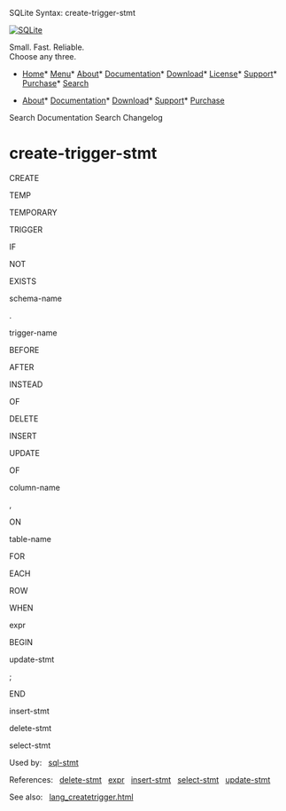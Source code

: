 




SQLite Syntax: create\-trigger\-stmt




[![SQLite](../images/sqlite370_banner.gif)](../index.html)


Small. Fast. Reliable.  
Choose any three.


* [Home](../index.html)* [Menu](javascript:void(0))* [About](../about.html)* [Documentation](../docs.html)* [Download](../download.html)* [License](../copyright.html)* [Support](../support.html)* [Purchase](../prosupport.html)* [Search](javascript:void(0))




* [About](../about.html)* [Documentation](../docs.html)* [Download](../download.html)* [Support](../support.html)* [Purchase](../prosupport.html)






Search Documentation
Search Changelog







# create\-trigger\-stmt








CREATE

TEMP

TEMPORARY

TRIGGER













IF



NOT



EXISTS








schema\-name



.



trigger\-name



BEFORE

AFTER

INSTEAD



OF





















DELETE

INSERT

UPDATE







OF



column\-name

,





ON



table\-name













FOR



EACH



ROW



WHEN



expr

BEGIN



update\-stmt



;



END




insert\-stmt

delete\-stmt

select\-stmt

































  


Used by:   [sql\-stmt](./sql-stmt.html)  

References:   [delete\-stmt](./delete-stmt.html)   [expr](./expr.html)   [insert\-stmt](./insert-stmt.html)   [select\-stmt](./select-stmt.html)   [update\-stmt](./update-stmt.html)  

See also:   [lang\_createtrigger.html](../lang_createtrigger.html)

